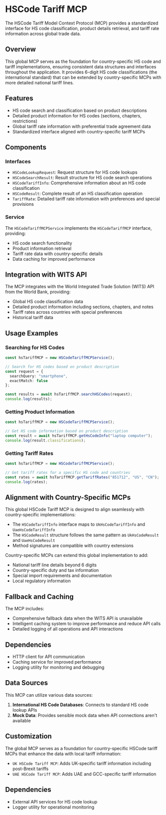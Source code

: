 # HSCode Tariff MCP

The HSCode Tariff Model Context Protocol (MCP) provides a standardized interface for HS code classification, product details retrieval, and tariff rate information across global trade data.

## Overview

This global MCP serves as the foundation for country-specific HS code and tariff implementations, ensuring consistent data structures and interfaces throughout the application. It provides 6-digit HS code classifications (the international standard) that can be extended by country-specific MCPs with more detailed national tariff lines.

## Features

- HS code search and classification based on product descriptions
- Detailed product information for HS codes (sections, chapters, restrictions)
- Global tariff rate information with preferential trade agreement data
- Standardized interface aligned with country-specific tariff MCPs

## Components

### Interfaces

- `HSCodeLookupRequest`: Request structure for HS code lookups
- `HSCodeSearchResult`: Result structure for HS code search operations
- `HSCodeTariffInfo`: Comprehensive information about an HS code classification
- `HSCodeResult`: Complete result of an HS classification operation
- `TariffRate`: Detailed tariff rate information with preferences and special provisions

### Service

The `HSCodeTariffMCPService` implements the `HSCodeTariffMCP` interface, providing:

- HS code search functionality
- Product information retrieval
- Tariff rate data with country-specific details
- Data caching for improved performance

## Integration with WITS API

The MCP integrates with the World Integrated Trade Solution (WITS) API from the World Bank, providing:

- Global HS code classification data
- Detailed product information including sections, chapters, and notes
- Tariff rates across countries with special preferences
- Historical tariff data

## Usage Examples

### Searching for HS Codes

```typescript
const hsTariffMCP = new HSCodeTariffMCPService();

// Search for HS codes based on product description
const request = {
  searchQuery: "smartphone",
  exactMatch: false
};

const results = await hsTariffMCP.searchHSCodes(request);
console.log(results);
```

### Getting Product Information

```typescript
const hsTariffMCP = new HSCodeTariffMCPService();

// Get HS code information based on product description
const result = await hsTariffMCP.getHsCodeInfo("laptop computer");
console.log(result.classifications);
```

### Getting Tariff Rates

```typescript
const hsTariffMCP = new HSCodeTariffMCPService();

// Get tariff rates for a specific HS code and countries
const rates = await hsTariffMCP.getTariffRates("851712", "US", "CN");
console.log(rates);
```

## Alignment with Country-Specific MCPs

This global HSCode Tariff MCP is designed to align seamlessly with country-specific implementations:

- The `HSCodeTariffInfo` interface maps to `UkHsCodeTariffInfo` and `UaeHsCodeTariffInfo`
- The `HSCodeResult` structure follows the same pattern as `UkHsCodeResult` and `UaeHsCodeResult`
- Method signatures are compatible with country extensions

Country-specific MCPs can extend this global implementation to add:
- National tariff line details beyond 6 digits
- Country-specific duty and tax information
- Special import requirements and documentation
- Local regulatory information

## Fallback and Caching

The MCP includes:

- Comprehensive fallback data when the WITS API is unavailable
- Intelligent caching system to improve performance and reduce API calls
- Detailed logging of all operations and API interactions

## Dependencies

- HTTP client for API communication
- Caching service for improved performance
- Logging utility for monitoring and debugging

## Data Sources

This MCP can utilize various data sources:

1. **International HS Code Databases**: Connects to standard HS code lookup APIs
2. **Mock Data**: Provides sensible mock data when API connections aren't available

## Customization

The global MCP serves as a foundation for country-specific HSCode tariff MCPs that enhance the data with local tariff information:

- `UK HSCode Tariff MCP`: Adds UK-specific tariff information including post-Brexit tariffs
- `UAE HSCode Tariff MCP`: Adds UAE and GCC-specific tariff information

## Dependencies

- External API services for HS code lookup
- Logger utility for operational monitoring 